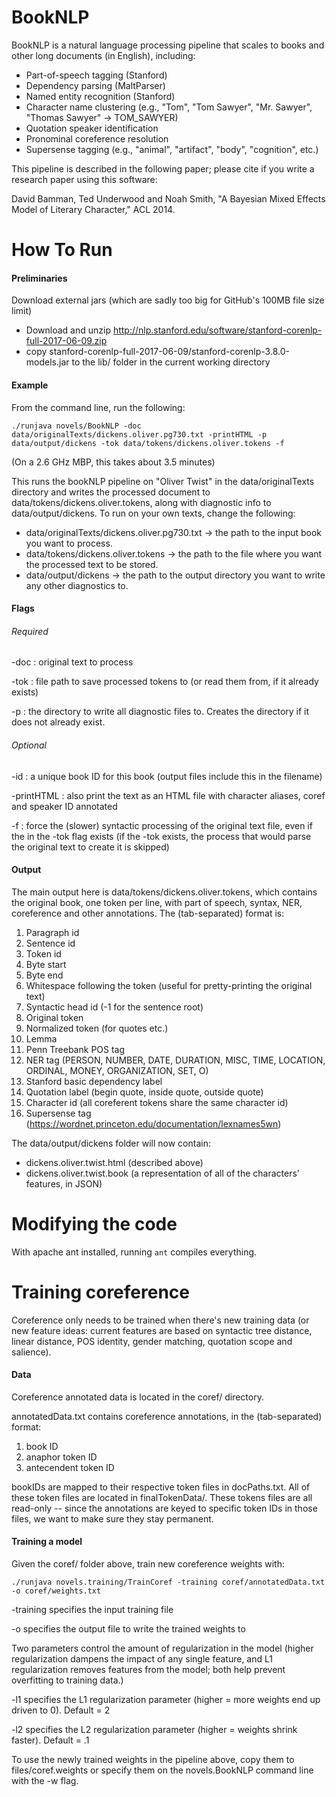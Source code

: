 BookNLP
=======

BookNLP is a natural language processing pipeline that scales to books and other long documents (in English), including:

* Part-of-speech tagging (Stanford)
* Dependency parsing (MaltParser)
* Named entity recognition (Stanford)
* Character name clustering (e.g., "Tom", "Tom Sawyer", "Mr. Sawyer", "Thomas Sawyer" -> TOM_SAWYER)
* Quotation speaker identification
* Pronominal coreference resolution
* Supersense tagging (e.g., "animal", "artifact", "body", "cognition", etc.)

This pipeline is described in the following paper; please cite if you write a research paper using this software:

David Bamman, Ted Underwood and Noah Smith, "A Bayesian Mixed Effects Model of Literary Character," ACL 2014.


How To Run
=======

#### Preliminaries

Download external jars (which are sadly too big for GitHub's 100MB file size limit)

* Download and unzip http://nlp.stanford.edu/software/stanford-corenlp-full-2017-06-09.zip
* copy stanford-corenlp-full-2017-06-09/stanford-corenlp-3.8.0-models.jar to the lib/ folder in the current working directory


#### Example

From the command line, run the following:

    ./runjava novels/BookNLP -doc data/originalTexts/dickens.oliver.pg730.txt -printHTML -p data/output/dickens -tok data/tokens/dickens.oliver.tokens -f

(On a 2.6 GHz MBP, this takes about 3.5 minutes)

This runs the bookNLP pipeline on "Oliver Twist" in the data/originalTexts directory and writes the processed document to data/tokens/dickens.oliver.tokens, along with diagnostic info to data/output/dickens.  To run on your own texts, change the following:

* data/originalTexts/dickens.oliver.pg730.txt -> the path to the input book you want to process.
* data/tokens/dickens.oliver.tokens -> the path to the file where you want the processed text to be stored.
* data/output/dickens -> the path to the output directory you want to write any other diagnostics to.

#### Flags

###### Required

-doc <text> : original text to process

-tok <file> : file path to save processed tokens to (or read them from, if it already exists)

-p : the directory to write all diagnostic files to.  Creates the directory if it does not already exist.


###### Optional

-id : a unique book ID for this book (output files include this in the filename)

-printHTML	: also print the text as an HTML file with character aliases, coref and speaker ID annotated

-f : force the (slower) syntactic processing of the original text file, even if the <file> in the -tok flag exists (if the -tok <file> exists, the process that would parse the original text to create it is skipped)


#### Output

The main output here is data/tokens/dickens.oliver.tokens, which contains the original book, one token per line, with part of speech, syntax, NER, coreference and other annotations.  The (tab-separated) format is:

1. Paragraph id
2. Sentence id
3. Token id
4. Byte start
5. Byte end
6. Whitespace following the token (useful for pretty-printing the original text)
7. Syntactic head id (-1 for the sentence root)
8. Original token
9. Normalized token (for quotes etc.)
10. Lemma
11. Penn Treebank POS tag
12. NER tag (PERSON, NUMBER, DATE, DURATION, MISC, TIME, LOCATION, ORDINAL, MONEY, ORGANIZATION, SET, O)
13. Stanford basic dependency label
14. Quotation label (begin quote, inside quote, outside quote)
15. Character id (all coreferent tokens share the same character id)
16. Supersense tag (https://wordnet.princeton.edu/documentation/lexnames5wn)

The data/output/dickens folder will now contain:

* dickens.oliver.twist.html (described above)
* dickens.oliver.twist.book (a representation of all of the characters' features, in JSON)




Modifying the code
================

With apache ant installed, running `ant` compiles everything.


Training coreference
====================

Coreference only needs to be trained when there's new training data (or new feature ideas: current features are based on syntactic tree distance, linear distance, POS identity, gender matching, quotation scope and salience).

#### Data

Coreference annotated data is located in the coref/ directory. 

annotatedData.txt contains coreference annotations, in the (tab-separated) format:

1. book ID
2. anaphor token ID
3. antecendent token ID

bookIDs are mapped to their respective token files in docPaths.txt.  All of these token files are located in finalTokenData/.  These tokens files are all read-only -- since the annotations are keyed to specific token IDs in those files, we want to make sure they stay permanent.

#### Training a model

Given the coref/ folder above, train new coreference weights with:

    ./runjava novels.training/TrainCoref -training coref/annotatedData.txt -o coref/weights.txt

-training specifies the input training file

-o specifies the output file to write the trained weights to

Two parameters control the amount of regularization in the model (higher regularization dampens the impact of any single feature, and L1 regularization removes features from the model; both help prevent overfitting to training data.)

-l1 specifies the L1 regularization parameter (higher = more weights end up driven to 0). Default = 2

-l2 specifies the L2 regularization parameter (higher = weights shrink faster). Default = .1

To use the newly trained weights in the pipeline above, copy them to files/coref.weights or specify them on the novels.BookNLP command line with the -w flag.



